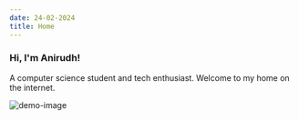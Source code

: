 ```yaml
---
date: 24-02-2024
title: Home
---
```


### Hi, I'm Anirudh!
A computer science student and tech enthusiast. Welcome to my home on the internet.

![demo-image](./static/plane.jpg)
